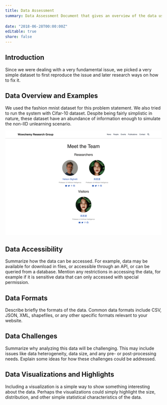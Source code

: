 ```yaml
---
title: Data Assessment
summary: Data Assessment Document that gives an overview of the data used for the project.

date: "2018-06-28T00:00:00Z"
editable: true
share: false
---
```


## Introduction

Since we were dealing with a very fundamental issue, we picked a very simple dataset to first reproduce the issue and later research ways on how to fix it.

## Data Overview and Examples

We used the fashion mnist dataset for this problem statement. We also tried to run the system with Cifar-10 dataset. Despite being fairly simplistic in nature, these dataset have an abundance of information enough to simulate the non-IID unlearning scenario.

<img src = 'screenshot.png'/>



## Data Accessibility

Summarize how the data can be accessed. For example, data may be available for download in files, or accessible through an API, or can be queried from a database.  Mention any restrictions in accessing the data, for example if it is sensitive data that can only accessed with special permission.

## Data Formats

Describe briefly the formats of the data.  Common data formats include CSV, JSON, XML, shapefiles, or any other specific formats relevant to your website.

## Data Challenges

Summarize why analyzing this data will be challenging. This may include issues like data heterogeneity, data size, and any pre- or post-processing needs. Explain some ideas for how these challenges could be addressed.

## Data Visualizations and Highlights

Including a visualization is a simple way to show something interesting about the data.  Perhaps the visualizations could simply highlight the size, distribution, and other simple statistical characteristics of the data.

